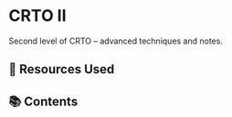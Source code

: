 # CRTO II

Second level of CRTO – advanced techniques and notes.

## 🧰 Resources Used

<!-- Insert here the resources used (e.g., courses, labs, tools, platforms) -->

## 📚 Contents

<!-- Add links to section files here -->
